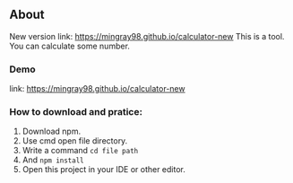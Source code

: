 ## About

New version link: https://mingray98.github.io/calculator-new
This is a tool.
You can calculate some number.

### Demo 

link: https://mingray98.github.io/calculator-new

### How to download and pratice: 

1. Download npm.
2. Use cmd open file directory. 
3. Write a command  ```cd file path``` 
4. And ```npm install```
5. Open this project in your IDE or other editor.
